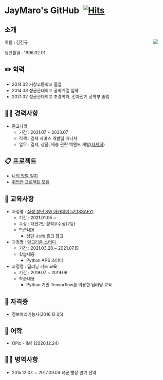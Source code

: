 # JayMaro's GitHub&nbsp; [![Hits](https://hits.seeyoufarm.com/api/count/incr/badge.svg?url=https%3A%2F%2Fgithub.com%2FJayMaro&count_bg=%2379C83D&title_bg=%23555555&icon=&icon_color=%23E7E7E7&title=hits&edge_flat=false)](https://hits.seeyoufarm.com)



## 소개
<img align='right' src="http://mazassumnida.wtf/api/v2/generate_badge?boj=maro0201">
이름 : 김진규

생년월일 : 1996.02.01

## :pencil2: 학력

- 2014.02 거창고등학교 졸업
- 2014.03 성균관대학교 공학계열 입학
- 2021.02 성균관대학교 조경학과, 전자전기 공학부 졸업

## :man_technologist: 경력사항
- 중고나라
  - 기간 : 2021.07 ~ 2023.07
  - 직책 : 결제 서비스 개발팀 매니저
  - 업무 : 결제, 상품, 배송 관련 백엔드 개발([자세히](https://quartz-visor-107.notion.site/Maro-8bad5ee9c4514b0289b869914bb0868f?pvs=4))
 
## 📋 프로젝트
- [나의 방탈 일지](https://github.com/JayMaro/My-Room-Escape-Diary)
- [취업전 프로젝트 모음](https://github.com/JayMaro/Project)

## :book: 교육사항
- 과정명 : [삼성 청년 SW 아카데미 5기(SSAFY)](https://github.com/JayMaro/SSAFY)
  - 기간 : 2021.01.05 ~
  - 수상 : 대전2반 성적우수상(2등)
  - 학습내용
    - 상단 `과정명` 링크 참고
- 과정명 : [알고리즘 스터디](https://github.com/SSA-PPHIRE)
  - 기간 : 2021.03.28 ~ 2021.07.19
  - 학습내용
    - Python APS 스터디
- 과정명 : 딥러닝 기초 교육
  - 기간 : 2019.07 ~ 2019.09
  - 학습내용
    - Python 기반 Tensorflow를 이용한 딥러닝 교육

## :page_facing_up: 자격증

- 정보처리기능사(2016.12.05)


## :orange_book: 어학

- OPic - IM1 (2020.12.24)


## 💂‍♂️ 병역사항

- 2015.12.07. ~ 2017.09.06 육군 병장 만기 전역
